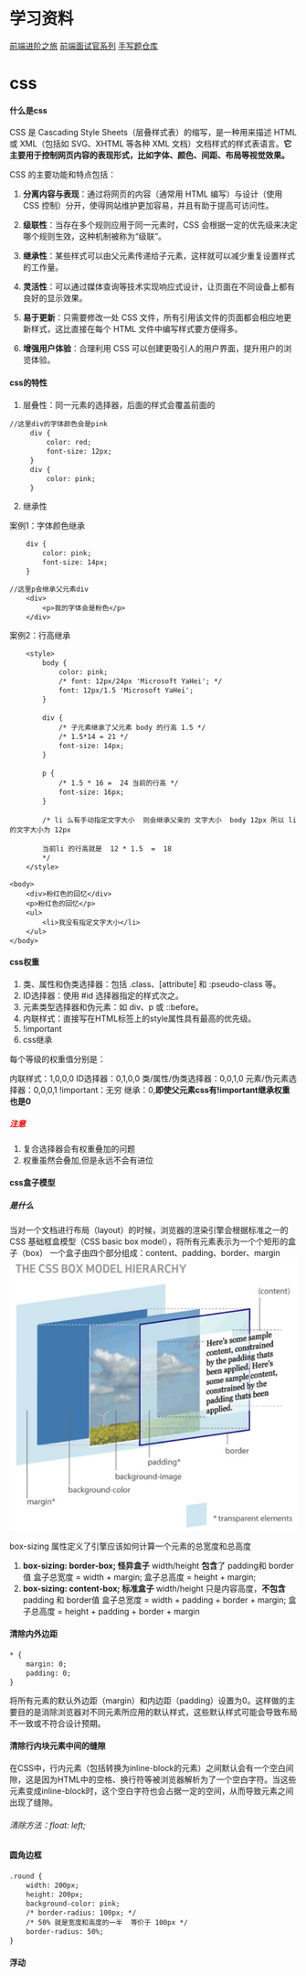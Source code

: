 # 学习资料
[前端进阶之旅](https://interview.poetries.top/)
[前端面试官系列](https://vue3js.cn/interview/)
[手写题仓库](https://github.com/Sunny-117/js-challenges)
# css
#### 什么是css
CSS 是 Cascading Style Sheets（层叠样式表）的缩写，是一种用来描述 HTML 或 XML（包括如 SVG、XHTML 等各种 XML 文档）文档样式的样式表语言。**它主要用于控制网页内容的表现形式，比如字体、颜色、间距、布局等视觉效果。**

CSS 的主要功能和特点包括：

1. **分离内容与表现**：通过将网页的内容（通常用 HTML 编写）与设计（使用 CSS 控制）分开，使得网站维护更加容易，并且有助于提高可访问性。

2. **级联性**：当存在多个规则应用于同一元素时，CSS 会根据一定的优先级来决定哪个规则生效，这种机制被称为“级联”。

3. **继承性**：某些样式可以由父元素传递给子元素，这样就可以减少重复设置样式的工作量。

4. **灵活性**：可以通过媒体查询等技术实现响应式设计，让页面在不同设备上都有良好的显示效果。

5. **易于更新**：只需要修改一处 CSS 文件，所有引用该文件的页面都会相应地更新样式，这比直接在每个 HTML 文件中编写样式要方便得多。

6. **增强用户体验**：合理利用 CSS 可以创建更吸引人的用户界面，提升用户的浏览体验。

#### css的特性
1. 层叠性：同一元素的选择器，后面的样式会覆盖前面的
  ````
  //这里div的字体颜色会是pink
       div {
           color: red;
           font-size: 12px;
       }
       div {
           color: pink;
       }
  ````
2. 继承性

案例1：字体颜色继承
````
    div {
        color: pink;
        font-size: 14px;
    }
````
````
//这里p会继承父元素div
    <div>
        <p>我的字体会是粉色</p>
    </div>
````
案例2：行高继承

````
    <style>
        body {
            color: pink;
            /* font: 12px/24px 'Microsoft YaHei'; */
            font: 12px/1.5 'Microsoft YaHei';
        }

        div {
            /* 子元素继承了父元素 body 的行高 1.5 */
            /* 1.5*14 = 21 */
            font-size: 14px;
        }

        p {
            /* 1.5 * 16 =  24 当前的行高 */
            font-size: 16px;
        }

        /* li 么有手动指定文字大小  则会继承父亲的 文字大小  body 12px 所以 li 的文字大小为 12px 
        
        当前li 的行高就是  12 * 1.5  =  18
        */
    </style>
````
````
<body>
    <div>粉红色的回忆</div>
    <p>粉红色的回忆</p>
    <ul>
        <li>我没有指定文字大小</li>
    </ul>
</body>
````

#### css权重
1. 类、属性和伪类选择器：包括 .class、[attribute] 和 :pseudo-class 等。
2. ID选择器：使用 #id 选择器指定的样式次之。
3. 元素类型选择器和伪元素：如 div、p 或 ::before。
4. 内联样式：直接写在HTML标签上的style属性具有最高的优先级。
5. !important 
6. css继承


每个等级的权重值分别是：

内联样式：1,0,0,0
ID选择器：0,1,0,0
类/属性/伪类选择器：0,0,1,0
元素/伪元素选择器：0,0,0,1
!important：无穷
继承：0,**即使父元素css有!important继承权重也是0**

##### <font color=red>注意</font>
1. 复合选择器会有权重叠加的问题 
2. 权重虽然会叠加,但是永远不会有进位 

#### css盒子模型
##### 是什么
当对一个文档进行布局（layout）的时候，浏览器的渲染引擎会根据标准之一的 CSS 基础框盒模型（CSS basic box model），将所有元素表示为一个个矩形的盒子（box）
一个盒子由四个部分组成：content、padding、border、margin
![alt text](盒子模型3d.png)

box-sizing 属性定义了引擎应该如何计算一个元素的总宽度和总高度
1. **box-sizing: border-box; 怪异盒子**
width/height **包含**了 padding和 border值
盒子总宽度 = width + margin;
盒子总高度 = height + margin;
2. **box-sizing: content-box; 标准盒子**
width/height 只是内容高度，**不包含** padding 和 border值
盒子总宽度 = width + padding + border + margin;
盒子总高度 = height + padding + border + margin

#### 清除内外边距
    * {
        margin: 0;
        padding: 0;
    }
将所有元素的默认外边距（margin）和内边距（padding）设置为0。这样做的主要目的是消除浏览器对不同元素所应用的默认样式，这些默认样式可能会导致布局不一致或不符合设计预期。

#### 清除行内块元素中间的缝隙
在CSS中，行内元素（包括转换为inline-block的元素）之间默认会有一个空白间隙，这是因为HTML中的空格、换行符等被浏览器解析为了一个空白字符。当这些元素变成inline-block时，这个空白字符也会占据一定的空间，从而导致元素之间出现了缝隙。
###### 清除方法：float: left;

#### 圆角边框
    .round {
        width: 200px;
        height: 200px;
        background-color: pink;
        /* border-radius: 100px; */
        /* 50% 就是宽度和高度的一半  等价于 100px */
        border-radius: 50%;
    }

#### 浮动